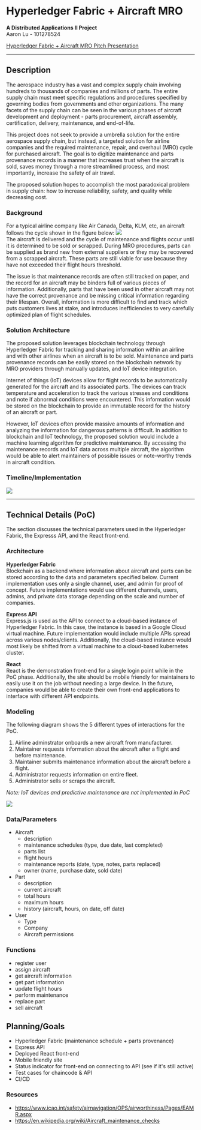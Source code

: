 # Hyperledger Fabric + Aircraft MRO
**A Distributed Applications II Project**  
Aaron Lu - 101278524

[Hyperledger Fabric + Aircraft MRO Pitch Presentation](https://slides.com/aalu1418/dapp2_project/fullscreen)

---
## Description
The aerospace industry has a vast and complex supply chain involving hundreds to thousands of companies and millions of parts. The entire supply chain must meet specific regulations and procedures specified by governing bodies from governments and other organizations. The many facets of the supply chain can be seen in the various phases of aircraft development and deployment - parts procurement, aircraft assembly, certification, delivery, maintenance, and end-of-life.

This project does not seek to provide a umbrella solution for the entire aerospace supply chain, but instead, a targeted solution for airline companies and the required maintenance, repair, and overhaul (MRO) cycle for purchased aircraft. The goal is to digitize maintenance and parts provenance records in a manner that increases trust when the aircraft is sold, saves money through a more streamlined process, and most importantly, increase the safety of air travel.

The proposed solution hopes to accomplish the most paradoxical problem in supply chain: how to increase reliability, safety, and quality while decreasing cost.

### Background
For a typical airline company like Air Canada, Delta, KLM, etc, an aircraft follows the cycle shown in the figure below:
![](./documentation/lifeCycle.png)  
The aircraft is delivered and the cycle of maintenance and flights occur until it is determined to be sold or scrapped. During MRO procedures, parts can be supplied as brand new from external suppliers or they may be recovered from a scrapped aircraft. These parts are still viable for use because they have not exceeded their flight hours threshold.

The issue is that maintenance records are often still tracked on paper, and the record for an aircraft may be binders full of various pieces of information. Additionally, parts that have been used in other aircraft may not have the correct provenance and be missing critical information regarding their lifespan. Overall, information is more difficult to find and track which puts customers lives at stake, and introduces inefficiencies to very carefully optimized plan of flight schedules.

### Solution Architecture
The proposed solution leverages blockchain technology through Hyperledger Fabric for tracking and sharing information within an airline and with other airlines when an aircraft is to be sold. Maintenance and parts provenance records can be easily stored on the blockchain network by MRO providers through manually updates, and IoT device integration.

Internet of things (IoT) devices allow for flight records to be automatically generated for the aircraft and its associated parts. The devices can track temperature and acceleration to track the various stresses and conditions and note if abnormal conditions were encountered. This information would be stored on the blockchain to provide an immutable record for the history of an aircraft or part.

However, IoT devices often provide massive amounts of information and analyzing the information for dangerous patterns is difficult. In addition to blockchain and IoT technology, the proposed solution would include a machine learning algorithm for predictive maintenance. By accessing the maintenance records and IoT data across multiple aircraft, the algorithm would be able to alert maintainers of possible issues or note-worthy trends in aircraft condition.

### Timeline/Implementation
![](./documentation/timeline.png)

---
## Technical Details (PoC)
The section discusses the technical parameters used in the Hyperledger Fabric, the Expresss API, and the React front-end.

### Architecture
**Hyperledger Fabric**  
Blockchain as a backend where information about aircraft and parts can be stored according to the data and parameters specified below. Current implementation uses only a single channel, user, and admin for proof of concept. Future implementations would use different channels, users, admins, and private data storage depending on the scale and number of companies.

**Express API**  
Express.js is used as the API to connect to a cloud-based instance of Hyperledger Fabric. In this case, the instance is based in a Google Cloud virtual machine. Future implementation would include multiple APIs spread across various nodes/clients. Additionally, the cloud-based instance would most likely be shifted from a virtual machine to a cloud-based kubernetes cluster.

**React**  
React is the demonstration front-end for a single login point while in the PoC phase. Additionally, the site should be mobile friendly for maintainers to easily use it on the job without needing a large device. In the future, companies would be able to create their own front-end applications to interface with different API endpoints.

### Modeling
The following diagram shows the 5 different types of interactions for the PoC.
1. Airline adminstrator onboards a new aircraft from manufacturer.
1. Maintainer requests information about the aircraft after a flight and before maintenance.
1. Maintainer submits maintenance information about the aircraft before a flight.
1. Administrator requests information on entire fleet.
1. Administrator sells or scraps the aircraft.

_Note: IoT devices and predictive maintenance are not implemented in PoC_

![](./documentation/sequenceDiagram.png)

### Data/Parameters
- Aircraft
  - description
  - maintenance schedules (type, due date, last completed)
  - parts list
  - flight hours
  - maintenance reports (date, type, notes, parts replaced)
  - owner (name, purchase date, sold date)
- Part
  - description
  - current aircraft
  - total hours
  - maximum hours
  - history (aircraft, hours, on date, off date)
- User
  - Type
  - Company
  - Aircraft permissions

### Functions  
- register user
- assign aircraft
- get aircraft information
- get part information
- update flight hours
- perform maintenance
- replace part
- sell aircraft

## Planning/Goals
- Hyperledger Fabric (maintenance schedule + parts provenance)
- Express API
- Deployed React front-end
- Mobile friendly site
- Status indicator for front-end on connecting to API (see if it's still active)
- Test cases for chaincode & API
- CI/CD

### Resources
- https://www.icao.int/safety/airnavigation/OPS/airworthiness/Pages/EAMR.aspx
- https://en.wikipedia.org/wiki/Aircraft_maintenance_checks
